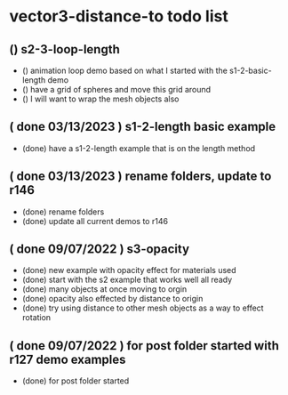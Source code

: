 # vector3-distance-to todo list

## () s2-3-loop-length
* () animation loop demo based on what I started with the s1-2-basic-length demo
* () have a grid of spheres and move this grid around
* () I will want to wrap the mesh objects also

<!-- DONE -->

## ( done 03/13/2023 ) s1-2-length basic example
* (done) have a s1-2-length example that is on the length method

## ( done 03/13/2023 ) rename folders, update to r146
* (done) rename folders
* (done) update all current demos to r146

## ( done 09/07/2022 ) s3-opacity
* (done) new example with opacity effect for materials used
* (done) start with the s2 example that works well all ready
* (done) many objects at once moving to orgin
* (done) opacity also effected by distance to origin
* (done) try using distance to other mesh objects as a way to effect rotation

## ( done 09/07/2022 ) for post folder started with r127 demo examples
* (done) for post folder started